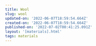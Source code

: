 ```yaml
---
title: Wool
slug: wool
updated-on: '2022-06-07T18:59:54.664Z'
created-on: '2022-06-07T18:59:54.664Z'
published-on: '2022-07-02T00:41:25.091Z'
layout: '[materials].html'
tags: materials
---
```



